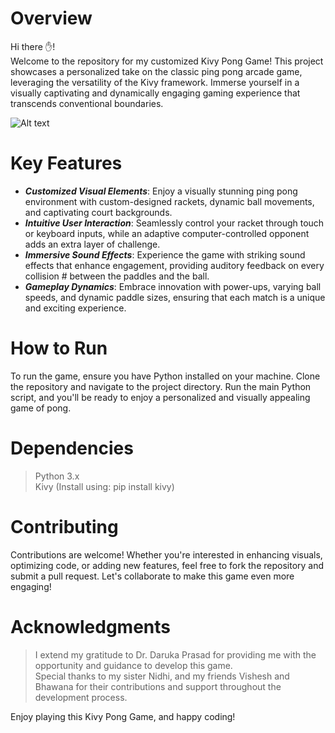 # Overview
Hi there ✋!  
Welcome to the repository for my customized Kivy Pong Game! This project showcases a personalized take on the classic ping pong arcade game, leveraging the versatility of the Kivy framework. Immerse yourself in a visually captivating and dynamically engaging gaming experience that transcends conventional boundaries.

![Alt text](relative%20path/to/img.jpg?raw=true "Title")


# Key Features
- _**Customized Visual Elements**_: Enjoy a visually stunning ping pong environment with custom-designed rackets, dynamic ball movements, and captivating court backgrounds.
- _**Intuitive User Interaction**_: Seamlessly control your racket through touch or keyboard inputs, while an adaptive computer-controlled opponent adds an extra layer of challenge.
- _**Immersive Sound Effects**_: Experience the game with striking sound effects that enhance engagement, providing auditory feedback on every collision # between the paddles and the ball.
- _**Gameplay Dynamics**_: Embrace innovation with power-ups, varying ball speeds, and dynamic paddle sizes, ensuring that each match is a unique and exciting experience.

# How to Run
To run the game, ensure you have Python installed on your machine. Clone the repository and navigate to the project directory. Run the main Python script, and you'll be ready to enjoy a personalized and visually appealing game of pong.


# Dependencies
> Python 3.x  
> Kivy (Install using: pip install kivy)

# Contributing
Contributions are welcome! Whether you're interested in enhancing visuals, optimizing code, or adding new features, feel free to fork the repository and submit a pull request. Let's collaborate to make this game even more engaging!

# Acknowledgments
> I extend my gratitude to Dr. Daruka Prasad for providing me with the opportunity and guidance to develop this game.    
> Special thanks to my sister Nidhi, and my friends Vishesh and Bhawana for their contributions and support throughout the development process.

Enjoy playing this Kivy Pong Game, and happy coding!
